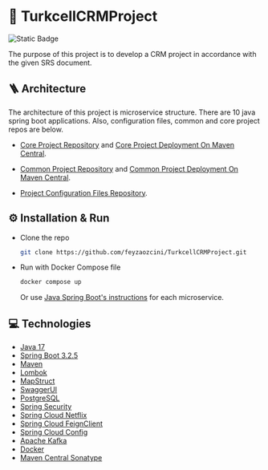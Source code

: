 
# 💫 TurkcellCRMProject
![Static Badge](https://img.shields.io/badge/contributors-green?link=https%3A%2F%2Fgithub.com%2Ffeyzaozcini%2FTurkcellCRMProject%2Fgraphs%2Fcontributors)

The purpose of this project is to develop a CRM project in accordance with the given SRS document.

## 🪜 Architecture

The architecture of this project is microservice structure. There are 10 java spring boot applications. Also, configuration files, common and core project repos are below.

- [Core Project Repository](https://github.com/feyzaozcini/TurkcellCRMCore) and [Core Project Deployment On Maven Central](https://central.sonatype.com/artifact/io.github.haiykut/core).

- [Common Project Repository](https://github.com/feyzaozcini/TurkcellCRMCommon) and [Common Project Deployment On Maven Central](https://central.sonatype.com/artifact/io.github.haiykut/common).

- [Project Configuration Files Repository](https://github.com/feyzaozcini/TurkcellCRMConfig).

## ⚙️ Installation & Run

- Clone the repo
   ```sh
   git clone https://github.com/feyzaozcini/TurkcellCRMProject.git
   ```
- Run with Docker Compose file
   ```sh
   docker compose up
   ```
   Or use [Java Spring Boot's instructions](https://spring.io/guides/gs/spring-boot/) for each microservice.
  

## 💻 Technologies

- [Java 17](https://docs.oracle.com/en/java/javase/17/)
- [Spring Boot 3.2.5](https://docs.spring.io/spring-boot/docs/current/reference/html/getting-started.html)
- [Maven](https://maven.apache.org/guides/getting-started/)
- [Lombok](https://projectlombok.org/setup/)
- [MapStruct](https://mapstruct.org/)
- [SwaggerUI](https://swagger.io/tools/open-source/getting-started/)
- [PostgreSQL](https://www.postgresql.org/docs/)
- [Spring Security](https://spring.io/projects/spring-security)
- [Spring Cloud Netflix](https://cloud.spring.io/spring-cloud-netflix/reference/html/)
- [Spring Cloud FeignClient](https://docs.spring.io/spring-cloud-openfeign/docs/current/reference/html/)
- [Spring Cloud Config](https://docs.spring.io/spring-cloud-config/docs/current/reference/html/)
- [Apache Kafka](https://kafka.apache.org/intro)
- [Docker](https://www.docker.com/get-started/)
- [Maven Central Sonatype](https://central.sonatype.org/publish/publish-guide/#deployment)

